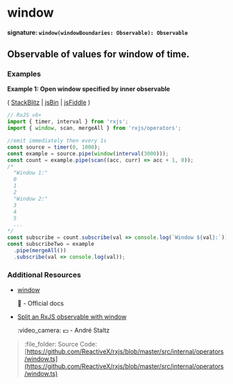 # window

#### signature: `window(windowBoundaries: Observable): Observable`

## Observable of values for window of time.

### Examples

**Example 1: Open window specified by inner observable**

\( [StackBlitz](https://stackblitz.com/edit/typescript-avymzq?file=index.ts&devtoolsheight=100) \| [jsBin](http://jsbin.com/jituvajeri/1/edit?js,console) \| [jsFiddle](https://jsfiddle.net/btroncone/rmgghg6d/) \)

```javascript
// RxJS v6+
import { timer, interval } from 'rxjs';
import { window, scan, mergeAll } from 'rxjs/operators';

//emit immediately then every 1s
const source = timer(0, 1000);
const example = source.pipe(window(interval(3000)));
const count = example.pipe(scan((acc, curr) => acc + 1, 0));
/*
  "Window 1:"
  0
  1
  2
  "Window 2:"
  3
  4
  5
  ...
*/
const subscribe = count.subscribe(val => console.log(`Window ${val}:`));
const subscribeTwo = example
  .pipe(mergeAll())
  .subscribe(val => console.log(val));
```

### Additional Resources

* [window](https://rxjs.dev/api/operators/window)

  :newspaper: - Official docs

* [Split an RxJS observable with window](https://egghead.io/lessons/rxjs-split-an-rxjs-observable-with-window?course=use-higher-order-observables-in-rxjs-effectively)

  :video\_camera: :dollar: - André Staltz

> :file\_folder: Source Code: [https://github.com/ReactiveX/rxjs/blob/master/src/internal/operators/window.ts](https://github.com/ReactiveX/rxjs/blob/master/src/internal/operators/window.ts)

